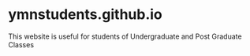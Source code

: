 # ymnstudents.github.io
This website is useful for students of Undergraduate and Post Graduate Classes
